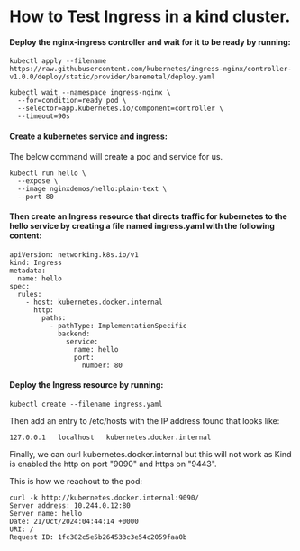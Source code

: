 # How to Test Ingress in a kind cluster.



#### Deploy the nginx-ingress controller and wait for it to be ready by running:
```
kubectl apply --filename https://raw.githubusercontent.com/kubernetes/ingress-nginx/controller-v1.0.0/deploy/static/provider/baremetal/deploy.yaml

kubectl wait --namespace ingress-nginx \
  --for=condition=ready pod \
  --selector=app.kubernetes.io/component=controller \
  --timeout=90s
```

#### Create a kubernetes service and ingress:

The below command will create a pod and service for us.
```
kubectl run hello \
  --expose \
  --image nginxdemos/hello:plain-text \
  --port 80
```


#### Then create an Ingress resource that directs traffic for kubernetes to the hello service by creating a file named ingress.yaml with the following content:
```
apiVersion: networking.k8s.io/v1
kind: Ingress
metadata:
  name: hello
spec:
  rules:
    - host: kubernetes.docker.internal
      http:
        paths:
          - pathType: ImplementationSpecific
            backend:
              service:
                name: hello
                port:
                  number: 80

```


#### Deploy the Ingress resource by running:
```
kubectl create --filename ingress.yaml
```

Then add an entry to /etc/hosts with the IP address found that looks like:

```
127.0.0.1	localhost	kubernetes.docker.internal
```

Finally, we can curl kubernetes.docker.internal but this will not work as Kind is enabled the http on port "9090" and https on "9443".

This is how we reachout to the pod:
```
curl -k http://kubernetes.docker.internal:9090/
Server address: 10.244.0.12:80
Server name: hello
Date: 21/Oct/2024:04:44:14 +0000
URI: /
Request ID: 1fc382c5e5b264533c3e54c2059faa0b
```


